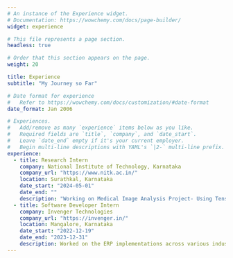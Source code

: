 ```yaml
---
# An instance of the Experience widget.
# Documentation: https://wowchemy.com/docs/page-builder/
widget: experience

# This file represents a page section.
headless: true

# Order that this section appears on the page.
weight: 20

title: Experience
subtitle: "My Journey so Far"

# Date format for experience
#   Refer to https://wowchemy.com/docs/customization/#date-format
date_format: Jan 2006

# Experiences.
#   Add/remove as many `experience` items below as you like.
#   Required fields are `title`, `company`, and `date_start`.
#   Leave `date_end` empty if it's your current employer.
#   Begin multi-line descriptions with YAML's `|2-` multi-line prefix.
experience:
  - title: Research Intern
    company: National Institute of Technology, Karnataka
    company_url: "https://www.nitk.ac.in/"
    location: Surathkal, Karnataka
    date_start: "2024-05-01"
    date_end: ""
    description: "Working on Medical Image Analysis Project- Using Tensorflow and Keras"
  - title: Software Developer Intern
    company: Invenger Technologies
    company_url: "https://invenger.in/"
    location: Mangalore, Karnataka
    date_start: "2022-12-19"
    date_end: "2023-12-31"
    description: Worked on the ERP implementations across various industries in Middle Eastern countries. Through strategic deployment of these technologies, I played a crucial role in the entire process. I handled development and maintenance activities. By optimizing processes, customizing the ERP to meet specific client requirements, and ensuring seamless operations, I was able to improve the overall customer experience.
---
```

